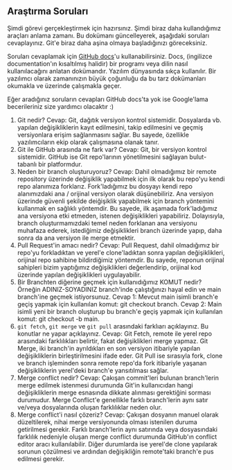 ## Araştırma Soruları

Şimdi görevi gerçekleştirmek için hazırsınız. Şimdi biraz daha kullandığımız araçları anlama zamanı. Bu dokümanı güncelleyerek, aşağıdaki soruları cevaplayınız. Git'e biraz daha aşina olmaya başladığınızı göreceksiniz. 

Soruları cevaplamak için [GitHub docs](https://docs.github.com/en)'u kullanabilirsiniz. Docs, (ingilizce documentation'ın kısaltılmış halidir) bir programı veya dilin nasıl kullanılacağını anlatan dokümandır. Yazılım dünyasında sıkça kullanılır. Bir yazılımcı olarak zamanınızın büyük çoğunluğu da bu tarz dokümanları okumakla ve üzerinde çalışmakla geçer.

Eğer aradığınız soruların cevapları GitHub docs'ta yok ise Google'lama becerileriniz size yardımcı olacaktır :)

1. Git nedir? Cevap: Git, dağıtık versiyon kontrol sistemidir. Dosyalarda vb. yapılan değişikliklerin kayıt edilmesini, takip edilmesini ve geçmiş versiyonlara erişim sağlanmasını sağlar. Bu sayede, özellikle yazılımcıların ekip olarak çalışmasına olanak tanır.
2. Git ile GitHub arasında ne fark var? Cevap: Git, bir versiyon kontrol sistemidir. GitHub ise Git repo'larının yönetilmesini sağlayan bulut-tabanlı bir platformdur.  
3. Neden bir branch oluşturuyoruz? Cevap: Dahil olmadığımız bir remote repository üzerinde değişiklik yapabilmek için ilk olarak bu repo'yu kendi repo alanımıza forklarız. Fork'ladığımız bu dosyayı kendi repo alanımızdaki ana / orijinal versiyon olarak düşünebiliriz. Ana versiyon üzerinde güvenli şekilde deiğişiklik yapabilmek için branch yöntemini kullanmak en sağlıklı yöntemdir. Bu sayede, ilk aşamada fork'ladığımız ana versiyona etki etmeden, istenen değişiklikleri yapabiliriz. Dolayısıyla, branch oluşturmamızdaki temel neden forklanan ana versiyonu muhafaza ederek, istediğimiz değişiklikleri branch üzerinde yapıp, daha sonra da ana versiyon ile merge etmektir.
4. Pull Request'in amacı nedir? Cevap: Pull Request, dahil olmadığımız bir repo'yu forkladıktan ve yerel'e clone'ladıktan sonra yapılan değişiklikleri, orijinal repo sahibine bildirdiğimiz yöntemdir.  Bu sayede, reponun orijinal sahipleri bizim yaptığımız değişiklikleri değerlendirip, orijinal kod üzerinde yapılan değişiklikleri uygulayabilir.
5. Bir Branchten diğerine geçmek için kullanıdığımız KOMUT nedir? Örneğin ADINIZ-SOYADINIZ branch'inde çalıştığınızı hayal edin ve main branch'ine geçmek istiyorsunuz. Cevap 1: Mevcut main isimli branch'e geçiş yapmak için kullanılan komut: git checkout branch. Cevap 2: Main isimli yeni bir branch oluşturup bu branch'e geçiş yapmak için kullanılan komut: git checkout -b main.
6. `git fetch`, `git merge` ve `git pull` arasındaki farklıarı açıklayınız. Bu konutlar ne yapar açıklayınız. Cevap: Git Fetch, remote ile yerel repo arasındaki farklılıkları belirtir, fakat değişiklikleri merge yapmaz.  Git Merge, iki branch'in ayrıldıkları en son versiyon itibariyle yapılan değişikliklerin birleştirilmesini ifade eder.  Git Pull ise sırasıyla fork, clone ve branch işleminden sonra remote repo'da fork itibariyle yaşanan değişikliklerin yerel'deki branch'e yansıtılması sağlar.  
7. Merge conflict nedir? Cevap: Çakışan commit'leri bulunan branch'lerin merge edilmek istenmesi durumunda Git'in kullanıcıdan hangi değişikliklerin merge esnasında dikkate alınması gerektiğini sorması durumudur.  Merge Conflict'e genellikle farklı branch'lerin aynı satır ve/veya dosyalarında oluşan farklılıklar neden olur.
8. Merge conflict'i nasıl çözeriz? Cevap: Çakışan dosyanın manuel olarak düzeltilerek, nihai merge versiyonunda olması istenilen duruma getirilmesi gerekir. Farklı branch'lerin aynı satırında veya dosyasındaki farklılık nedeniyle oluşan merge conflict durumunda GitHub'ın conflict editor aracı kullanılabilir. Diğer durumlarda ise yerel'de clone yapılarak sorunun çözülmesi ve ardından değişikliğin remote'taki branch'e pus edilmesi gerekir.
